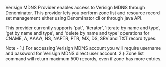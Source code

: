 Verisign MDNS Provider enables access to Verisign MDNS through Denominator. This provider lets you perform zone list and resource record set management either using Denominator cli or through java API.

This provider currently supports 'put', 'iterator', 'iterate by name and type', 'get by name and type', and  'delete by name and type' operations for CNAME, A, AAAA, NS, NAPTR, PTR, MX, DS, SRV and TXT record types. 

Note - 
1.) For accessing Verisign MDNS account you will require username and password for Verisign MDNS direct user account.
2.) Zone list command will return maximum 500 records, even if zone has more entries.


